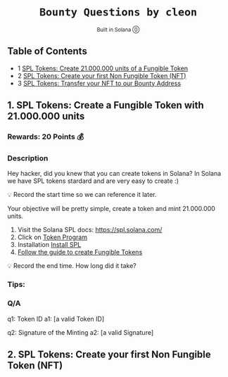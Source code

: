 <div align="center">
  <h1>
    <code>Bounty Questions by cleon</code>
  </h1>

  
   <sub>
    Built in Solana ⓪
     
  </sub>
  
</div>

## Table of Contents

- 1 [SPL Tokens: Create 21.000.000 units of a Fungible Token](#1-spl-tokens-create-a-fungible-token-with-21000000-units) 
- 2 [SPL Tokens: Create your first Non Fungible Token (NFT)](#1-presentation) 
- 3 [SPL Tokens: Transfer your NFT to our Bounty Address](#1-presentation) 

## **1. SPL Tokens: Create a Fungible Token with 21.000.000 units**

### Rewards: 20 Points 💰

### Description

Hey hacker, did you knew that you can create tokens in Solana? In Solana we have SPL tokens stardard and are very easy to create :) 

💡 Record the start time so we can reference it later.

Your objective will be pretty simple, create a token and mint 21.000.000 units. 

1. Visit the Solana SPL docs: <a href="https://spl.solana.com/" target="_blank">https://spl.solana.com/</a>
2. Click on <a href="https://spl.solana.com/token" target="_blank">Token Program</a> 
3. Installation <a href="https://spl.solana.com/token#reference-guide" target="_blank">Install SPL</a>
4. <a href="https://spl.solana.com/token#example-creating-your-own-fungible-token" target="_blank">Follow the guide to create Fungible Tokens</a>



💡 Record the end time. How long did it take?

### Tips:

### Q/A

q1: Token ID
a1: [a valid Token ID]

q2: Signature of the Minting 
a2: [a valid Signature]

## **2. SPL Tokens: Create your first Non Fungible Token (NFT)**
